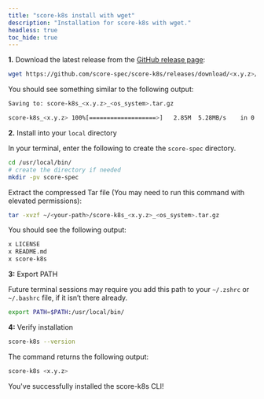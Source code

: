 ```yaml
---
title: "score-k8s install with wget"
description: "Installation for score-k8s with wget."
headless: true
toc_hide: true
---
```


**1.** Download the latest release from the [GitHub release page](https://github.com/score-spec/score-k8s/releases):

```bash
wget https://github.com/score-spec/score-k8s/releases/download/<x.y.z>/score-k8s_<x.y.z>_<os_system>.tar.gz
```

You should see something similar to the following output:

```bash
Saving to: score-k8s_<x.y.z>_<os_system>.tar.gz

score-k8s_<x.y.z> 100%[===================>]   2.85M  5.28MB/s    in 0.5s
```

**2.** Install into your `local` directory

In your terminal, enter the following to create the `score-spec` directory.

```bash
cd /usr/local/bin/
# create the directory if needed
mkdir -pv score-spec
```

Extract the compressed Tar file (You may need to run this command with elevated permissions):

```bash
tar -xvzf ~/<your-path>/score-k8s_<x.y.z>_<os_system>.tar.gz
```

You should see the following output:

```bash
x LICENSE
x README.md
x score-k8s
```

**3:** Export PATH

Future terminal sessions may require you add this path to your `~/.zshrc` or `~/.bashrc` file, if it isn’t there already.

```bash
export PATH=$PATH:/usr/local/bin/
```

**4:** Verify installation

```bash
score-k8s --version
```

The command returns the following output:

```bash
score-k8s <x.y.z>
```

You've successfully installed the score-k8s CLI!
